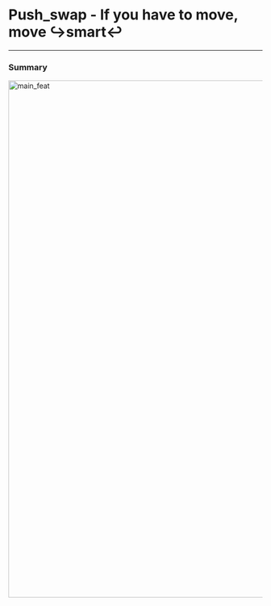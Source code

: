 <h1>Push_swap - If you have to move, move ↪️smart↩️</h1>

---

<h3>Summary</h3>

<img width="1024" alt="main_feat" src="https://raw.githubusercontent.com/pin3dev/42_Push_Swap/main/main_features_push_swap.jpg">
